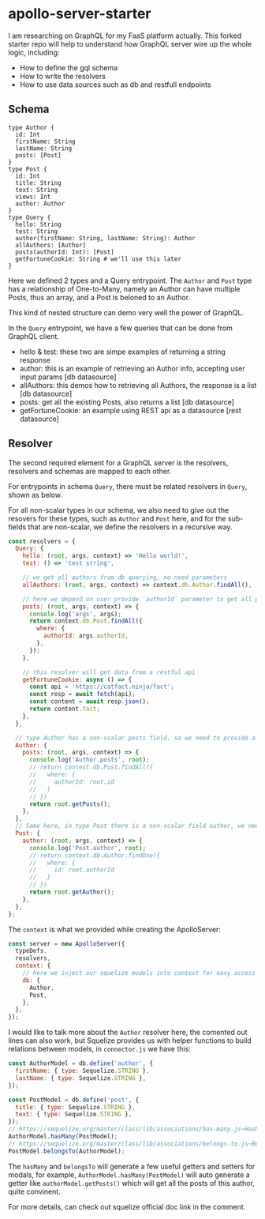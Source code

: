 # apollo-server-starter

I am researching on GraphQL for my FaaS platform actually.
This forked starter repo will help to understand how GraphQL server wire up the whole logic, including:

- How to define the gql schema
- How to write the resolvers
- How to use data sources such as db and restfull endpoints

## Schema

```gql
type Author {
  id: Int
  firstName: String
  lastName: String
  posts: [Post]
}
type Post {
  id: Int
  title: String
  text: String
  views: Int
  author: Author
}
type Query {
  hello: String
  test: String
  author(firstName: String, lastName: String): Author
  allAuthors: [Author]
  posts(authorId: Int): [Post]
  getFortuneCookie: String # we'll use this later
}
```

Here we defined 2 types and a Query entrypoint.
The `Author` and `Post` type has a relationship of One-to-Many, namely an Author can have multiple Posts, thus an array, and a Post is beloned to an Author.

This kind of nested structure can demo very well the power of GraphQL.

In the `Query` entrypoint, we have a few queries that can be done from GraphQL client.

- hello & test: these two are simpe examples of returning a string response
- author: this is an example of retrieving an Author info, accepting user input params [db datasource]
- allAuthors: this demos how to retrieving all Authors, the response is a list [db datasource]
- posts: get all the existing Posts, also returns a list [db datasource]
- getFortuneCookie: an example using REST api as a datasource [rest datasource]

## Resolver

The second required element for a GraphQL server is the resolvers, resolvers and schemas are mapped to each other.

For entrypoints in schema `Query`, there must be related resolvers in `Query`, shown as below.

For all non-scalar types in our schema, we also need to give out the resovers for these types, such as `Author` and `Post` here, and for the sub-fields that are non-scalar, we define the resolvers in a recursive way.

```js
const resolvers = {
  Query: {
    hello: (root, args, context) => 'Hello world!',
    test: () => 'test string',

    // we get all authors from db querying, no need parameters
    allAuthors: (root, args, context) => context.db.Author.findAll(),

    // here we depend on user provide `authorId` parameter to get all posts of a certain author
    posts: (root, args, context) => {
      console.log('args', args);
      return context.db.Post.findAll({
        where: {
          authorId: args.authorId,
        },
      });
    },

    // this resolver will get data from a restful api
    getFortuneCookie: async () => {
      const api = 'https://catfact.ninja/fact';
      const resp = await fetch(api);
      const content = await resp.json();
      return content.fact;
    },
  },

  // type Author has a non-scalar posts field, so we need to provide a resolver for posts
  Author: {
    posts: (root, args, context) => {
      console.log('Author.posts', root);
      // return context.db.Post.findAll({
      //   where: {
      //     authorId: root.id
      //   }
      // })
      return root.getPosts();
    },
  },
  // Same here, in type Post there is a non-scalar field author, we need to resolve it
  Post: {
    author: (root, args, context) => {
      console.log('Post.author', root);
      // return context.db.Author.findOne({
      //   where: {
      //     id: root.authorId
      //   }
      // })
      return root.getAuthor();
    },
  },
};
```

The `context` is what we provided while creating the ApolloServer:

```js
const server = new ApolloServer({
  typeDefs,
  resolvers,
  context: {
    // here we inject our squelize models into context for easy access
    db: {
      Author,
      Post,
    },
  },
});
```

I would like to talk more about the `Author` resolver here, the comented out lines can also work, but Squelize provides us with helper functions to build relations between models, in `connector.js` we have this:

```js
const AuthorModel = db.define('author', {
  firstName: { type: Sequelize.STRING },
  lastName: { type: Sequelize.STRING },
});

const PostModel = db.define('post', {
  title: { type: Sequelize.STRING },
  text: { type: Sequelize.STRING },
});
// https://sequelize.org/master/class/lib/associations/has-many.js~HasMany.html
AuthorModel.hasMany(PostModel);
// https://sequelize.org/master/class/lib/associations/belongs-to.js~BelongsTo.html
PostModel.belongsTo(AuthorModel);
```

The `hasMany` and `belongsTo` will generate a few useful getters and setters for modals, for example,
`AuthorModel.hasMany(PostModel)` will auto generate a getter like `authorModel.getPosts()` which will get all the posts of this author, quite convinent.

For more details, can check out squelize official doc link in the comment.
